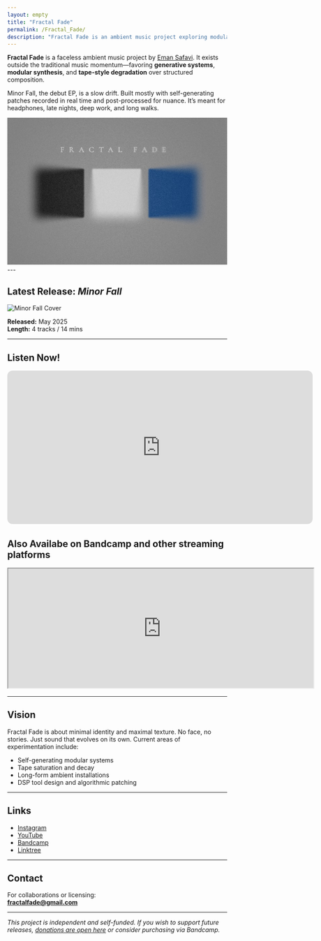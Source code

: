 ```yaml
---
layout: empty
title: "Fractal Fade"
permalink: /Fractal_Fade/
description: "Fractal Fade is an ambient music project exploring modular synthesis, generative composition, and textural disintegration."
---
```




**Fractal Fade** is a faceless ambient music project by [Eman Safavi](https://emansafavi.com). It exists outside the traditional music momentum—favoring **generative systems**, **modular synthesis**, and **tape-style degradation** over structured composition.

Minor Fall, the debut EP, is a slow drift. Built mostly with self-generating patches recorded in real time and post-processed for nuance. It’s meant for headphones, late nights, deep work, and long walks.

<div class="hero-image" > <img src="/assets/images/fractal_fade_banner.jpeg" alt="Fractal_Fade" style="image-align: center"> </div> 
---

## Latest Release: *Minor Fall*

![Minor Fall Cover](../assets/images/minor_fall_cover.jpeg)

**Released:** May 2025  
**Length:** 4 tracks / 14 mins  

---

## Listen Now!

>

<iframe style="border-radius:12px" src="https://open.spotify.com/embed/artist/0O4sSQGfDky11HTKNO9fbq?utm_source=generator" width="700px" height="352" frameBorder="0" allowfullscreen="" allow="autoplay; clipboard-write; encrypted-media; fullscreen; picture-in-picture" loading="lazy"></iframe>

## Also Availabe on Bandcamp and other streaming platforms

<iframe style="border: 0 border-radius:12px; width: 700px; height: 274px;" src="https://bandcamp.com/EmbeddedPlayer/album=3327413038/size=large/bgcol=333333/linkcol=e32c14/artwork=small/transparent=true/" seamless><a href="https://fractalfade.bandcamp.com/album/minor-fall">Minor Fall by Fractal Fade</a></iframe>

---

## Vision

Fractal Fade is about minimal identity and maximal texture. No face, no stories. Just sound that evolves on its own. Current areas of experimentation include:

- Self-generating modular systems
- Tape saturation and decay
- Long-form ambient installations
- DSP tool design and algorithmic patching

---

## Links

- [Instagram](https://instagram.com/fractal_fade)
- [YouTube](https://youtube.com/@FractalFade)
- [Bandcamp](https://fractalfade.bandcamp.com)
- [Linktree](https://linktr.ee/fractalfade)

---

## Contact

For collaborations or licensing:  
**fractalfade@gmail.com**

---

*This project is independent and self-funded. If you wish to support future releases, [donations are open here](https://www.gofundme.com/f/support-fractal-fade-independent-ambient-music) or consider purchasing via Bandcamp.*

